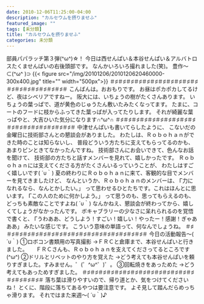 ```yaml
---
date: 2010-12-06T11:25:00-04:00
description: "カルセウムを摂りませふ"
featured_image: ""
tags: [未分類]
title: "カルセウムを摂りませふ"
categories: 未分類
---
```


部員パパラッチ第３弾(^ω^)☆！
今日は西せんぱい＆本谷せんぱい＆アルバトロスたくませんぱいの右後頭部です。
なんかいろいろ撮れました(笑)。
豊作～⊂(^ω^ )⊃
{{< figure src="/img/20101206/2010120620460000-300x400.jpg" title="" width="500px">}}
＃♯＃♯＃♯＃♯＃♯＃♯＃♯＃♯＃♯＃♯＃♯＃♯＃♯＃♯＃♯＃♯＃♯＃♯＃
こんばんは。おおもりです。
お昼はポカポカしてるけど、夜はシベリアですねー。
阪大には、いちょうの樹がたくさんあります。
いちょうの葉っぱで、道が黄色のじゅうたん敷いたみたくなってます。
たまに、コートのフードに枝からふってきた葉っぱが入ってたりします。
それが綺麗な葉っぱやと、大吉ひいた気分になります∩^ω^∩
＃♯＃♯＃♯＃♯＃♯＃♯＃♯＃♯＃♯＃♯＃♯＃♯＃♯＃♯＃♯＃♯＃♯＃♯＃
中津せんぱいも書いてらしたように、
こないだの金曜日に技術部さんとの懇談会がありました。
わたしは、Ｒｏｂｏｈａｎができた時のことは知らないし、
普段どういう方たちに支えてもらってるのかも、あまりピンときてなかったんですね。
技術部さんにお会いできて、色んなお話を聞けて、
技術部の方たちと話すメンバーを見れて、嬉しかったです。
Ｒｏｂｏｈａｎには支えてくださる方がたくさんいるっていうことが、
わたしはすごく嬉しいです(  ´υ｀)
夏の終わりにＲｏｂｏｈａｎに来て、客観的な目でメンバーを見てきましたけど、
なんというか、Ｒｏｂｏｈａｎのメンバーは、
Г力になれるなら、なんとかしたい。」
って思わせるひとたちです。これはほんとに思います。
Гこの人のために何かしよう。」
って思うのも、思ってもらえるのも、どっちも素敵なことですよね(  ´υ｀)
なんかねえ、懇談会が終わってから、嬉しくてしょうがなかったんです。
ボキャブラリーの少なさに呆れられるのを覚悟で書くと、
Гうわああ、どうしよう！すごい！嬉しい！やったー！感謝！ぎゃあああ」
みたいな感じです。
こういう意味の単語って、何なんでしょうね。
＃♯＃♯＃♯＃♯＃♯＃♯＃♯＃♯＃♯＃♯＃♯＃♯＃♯＃♯＃♯＃♯＃♯＃♯＃
今日の活動報告～(  ´υ｀)
①ロボコン書類用の写真撮影
→ＦＲＣと倉庫まで、本谷せんぱいと行きました。
　 ＦＲＣさんも、Ｒｏｂｏｈａｎを支えてくださってるところです(^ω^)
②ドリルとリベットのやり方を覚えた
→どう考えても本谷せんぱいを頼りすぎました。すみません。゜(゜^ω^゜)゜。
③回転焼きをあっためた
→どう考えてもあっためすぎました。
＃♯＃♯＃♯＃♯＃♯＃♯＃♯＃♯＃♯＃♯＃♯＃♯＃♯＃♯＃♯＃♯＃♯＃♯＃
落ち葉は滑りやすいので、帰り道とか、気をつけてくださいね！
とくに、階段に落ちてあるやつは要注意です。
よそ見して踏んだらめっちゃ滑ります。
それではまた来週～(  ´υ｀)♪

